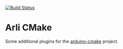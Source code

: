 [![Build Status](https://travis-ci.org/kigster/arli-cmake.svg?branch=master)](https://travis-ci.org/kigster/arli-cmake)

# Arli CMake

Some additional plugins for the [arduino-cmake](https://github.com/arduino-cmake/arduino-cmake) project.
